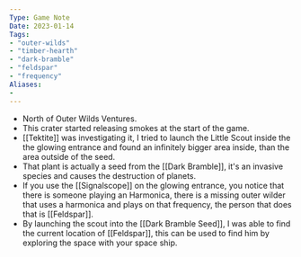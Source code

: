 ```yaml
---
Type: Game Note
Date: 2023-01-14
Tags:
- "outer-wilds"
- "timber-hearth"
- "dark-bramble"
- "feldspar"
- "frequency"
Aliases:
- 
---
```

- North of Outer Wilds Ventures.
- This crater started releasing smokes at the start of the game.
- [[Tektite]] was investigating it, I tried to launch the Little Scout inside the the glowing entrance and found an infinitely bigger area inside, than the area outside of the seed.
- That plant is actually a seed from the [[Dark Bramble]], it's an invasive species and causes the destruction of planets.
- If you use the [[Signalscope]] on the glowing entrance, you notice that there is someone playing an Harmonica, there is a missing outer wilder that uses a harmonica and plays on that frequency, the person that does that is [[Feldspar]].
- By launching the scout into the [[Dark Bramble Seed]], I was able to find the current location of [[Feldspar]], this can be used to find him by exploring the space with your space ship.